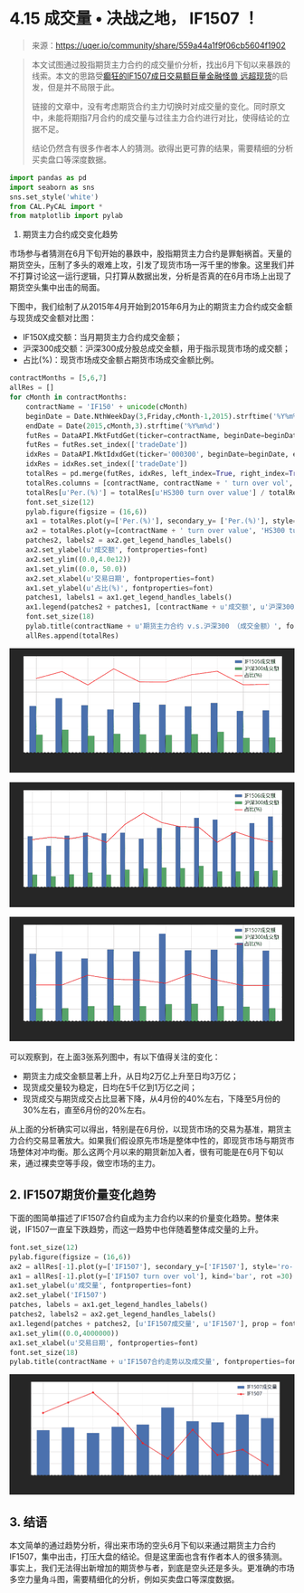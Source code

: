 

# 4.15 成交量 • 决战之地， IF1507 ！

> 来源：https://uqer.io/community/share/559a44a1f9f06cb5604f1902

> 本文试图通过股指期货主力合约的成交量价分析，找出6月下旬以来暴跌的线索。本文的思路受[癫狂的IF1507成日交易额巨量金融怪兽 远超现货](http://finance.sina.com.cn/money/gzqh/20150704/093822590895.shtml)的启发，但是并不局限于此。
> 
> 链接的文章中，没有考虑期货合约主力切换时对成交量的变化。同时原文中，未能将期指7月合约的成交量与过往主力合约进行对比，使得结论的立据不足。
> 
> 结论仍然含有很多作者本人的猜测。欲得出更可靠的结果，需要精细的分析买卖盘口等深度数据。

```py
import pandas as pd
import seaborn as sns
sns.set_style('white')
from CAL.PyCAL import *
from matplotlib import pylab
```

1. 期货主力合约成交变化趋势

市场参与者猜测在6月下旬开始的暴跌中，股指期货主力合约是罪魁祸首。天量的期货空头，压制了多头的艰难上攻，引发了现货市场一泻千里的惨象。这里我们并不打算讨论这一运行逻辑，只打算从数据出发，分析是否真的在6月市场上出现了期货空头集中出击的局面。

下图中，我们绘制了从2015年4月开始到2015年6月为止的期货主力合约成交金额与现货成交金额对比图：

+ IF150X成交额：当月期货主力合约成交金额；
+ 沪深300成交额：沪深300成分股总成交金额，用于指示现货市场的成交额；
+ 占比(%)：现货市场成交金额占期货市场成交金额比例。

```py
contractMonths = [5,6,7]
allRes = []
for cMonth in contractMonths:
    contractName = 'IF150' + unicode(cMonth)
    beginDate = Date.NthWeekDay(3,Friday,cMonth-1,2015).strftime('%Y%m%d')
    endDate = Date(2015,cMonth,3).strftime('%Y%m%d')
    futRes = DataAPI.MktFutdGet(ticker=contractName, beginDate=beginDate, endDate = endDate, field=['tradeDate','closePrice' ,'turnoverVol','turnoverValue'])
    futRes = futRes.set_index(['tradeDate'])
    idxRes = DataAPI.MktIdxdGet(ticker='000300', beginDate=beginDate, endDate = endDate,field=['tradeDate','closeIndex','turnoverVol','turnoverValue'])
    idxRes = idxRes.set_index(['tradeDate'])
    totalRes = pd.merge(futRes, idxRes, left_index=True, right_index=True)
    totalRes.columns = [contractName, contractName + ' turn over vol', contractName + u' turn over value', u'HS300', u'HS300 turn over vol', u'HS300 turn over value',]
    totalRes[u'Per.(%)'] = totalRes[u'HS300 turn over value'] / totalRes[contractName + u' turn over value'] * 100
    font.set_size(12)
    pylab.figure(figsize = (16,6))
    ax1 = totalRes.plot(y=['Per.(%)'], secondary_y= ['Per.(%)'], style='r')
    ax2 = totalRes.plot(y=[contractName + ' turn over value', 'HS300 turn over value'], kind='bar',legend=False, rot=30)
    patches2, labels2 = ax2.get_legend_handles_labels()
    ax2.set_ylabel(u'成交额', fontproperties=font)
    ax2.set_ylim((0.0,4.0e12))
    ax1.set_ylim((0.0, 50.0))
    ax2.set_xlabel(u'交易日期', fontproperties=font)
    ax1.set_ylabel(u'占比(%)', fontproperties=font)
    patches1, labels1 = ax1.get_legend_handles_labels()
    ax1.legend(patches2 + patches1, [contractName + u'成交额', u'沪深300成交额', u'占比(%)'], prop = font, loc='best')
    font.set_size(18)
    pylab.title(contractName + u'期货主力合约 v.s.沪深300 （成交金额）', fontproperties=font)
    allRes.append(totalRes)
```

![](img/JEmSJEkzFhELImLXTXjcjv2R48nlhRGxoHbvJEmSJEmSJEmSJEmSJEmSJEmSJEmSJEmSJEmSJEmSJEmSJEmSJEmSJEmSpIf4HxboTEFB0MI6AAAAAElFTkSuQmCC.png)

![](img/04Q8pAAAAAElFTkSuQmCC.png)

![](img/IeuS4f3s0Ipa13TpJkiRJkiRJkiRJkiRJkiRJkiRJkiRJkiRJkiRJkiRJkiRJkiRJkiRJkiTpGf4fpX1aGTmXQ8IAAAAASUVORK5CYII=.png)

可以观察到，在上面3张系列图中，有以下值得关注的变化：

+ 期货主力成交金额显著上升，从日均2万亿上升至日均3万亿；
+ 现货成交量较为稳定，日均在5千亿到1万亿之间；
+ 现货成交与期货成交占比显著下降，从4月份的40%左右，下降至5月份的30%左右，直至6月份的20%左右。

从上面的分析确实可以得出，特别是在6月份，以现货市场的交易为基准，期货主力合约交易显著放大。如果我们假设原先市场是整体中性的，即现货市场与期货市场整体对冲均衡。那么这两个月以来的期货新加入者，很有可能是在6月下旬以来，通过裸卖空等手段，做空市场的主力。

## 2. IF1507期货价量变化趋势

下面的图简单描述了IF1507合约自成为主力合约以来的价量变化趋势。整体来说，IF1507一直呈下跌趋势，而这一趋势中也伴随着整体成交量的上升。

```py
font.set_size(12)
pylab.figure(figsize = (16,6))
ax2 = allRes[-1].plot(y=['IF1507'], secondary_y=['IF1507'], style='ro-', )
ax1 = allRes[-1].plot(y=['IF1507 turn over vol'], kind='bar', rot =30)
ax1.set_ylabel(u'成交量', fontproperties=font)
ax2.set_ylabel('IF1507')
patches, labels = ax1.get_legend_handles_labels()
patches2, labels2 = ax2.get_legend_handles_labels()
ax1.legend(patches + patches2, [u'IF1507成交量', u'IF1507'], prop = font, loc='best')
ax1.set_ylim((0.0,4000000))
ax1.set_xlabel(u'交易日期', fontproperties=font)
font.set_size(18)
pylab.title(contractName + u'IF1507合约走势以及成交量', fontproperties=font)
```

![](img/B2IkZZTnxoTNAAAAAElFTkSuQmCC.png)

## 3. 结语

本文简单的通过趋势分析，得出来市场的空头6月下旬以来通过期货主力合约IF1507，集中出击，打压大盘的结论。但是这里面也含有作者本人的很多猜测。事实上，我们无法得出新增加的期货参与者，到底是空头还是多头。更准确的市场多空力量角斗图，需要精细化的分析，例如买卖盘口等深度数据。

